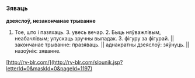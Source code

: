### Зяваць
**дзеяслоў, незакончанае трыванне**

1. Тое, што і пазяхаць. З. увесь вечар. 2. Быць няўважлівым, неабачлівым; упускаць зручны выпадак. З. фігуру за фігурай. || закончанае трыванне: празяваць. || аднакратны дзеяслоў: зяўнуць. || назоўнік: зяванне.

<a rel="author">[http://rv-blr.com/](http://rv-blr.com/slounik.jsp?letterId=0&maskId=0&pageId=1197)</a>

